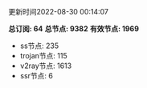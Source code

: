 更新时间2022-08-30 00:14:07

**总订阅: 64**
**总节点: 9382**
**有效节点: 1969**
- ss节点: 235
- trojan节点: 115
- v2ray节点: 1613
- ssr节点: 6
